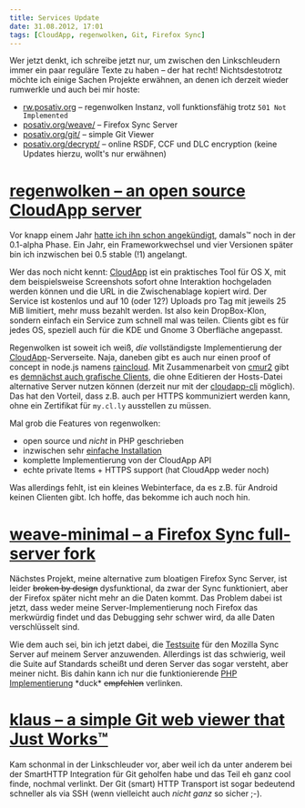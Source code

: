 ```yaml
---
title: Services Update
date: 31.08.2012, 17:01
tags: [CloudApp, regenwolken, Git, Firefox Sync]
---
```


Wer jetzt denkt, ich schreibe jetzt nur, um zwischen den Linkschleudern immer
ein paar reguläre Texte zu haben – der hat recht! Nichtsdestotrotz möchte ich
einige Sachen Projekte erwähnen, an denen ich derzeit wieder rumwerkle und auch
bei mir hoste:

- [rw.posativ.org](http://rw.posativ.org/) – regenwolken Instanz, voll
  funktionsfähig trotz `501 Not Implemented`
- [posativ.org/weave/](https://posativ.org/weave/) – Firefox Sync Server
- [posativ.org/git/](https://posativ.org/git/) – simple Git Viewer
- [posativ.org/decrypt/](http://posativ.org/decrypt/) – online RSDF, CCF und DLC
  encryption (keine Updates hierzu, wollt's nur erwähnen)

#  [regenwolken – an open source CloudApp server][0]

Vor knapp einem Jahr [hatte ich ihn schon angekündigt][1], damals™ noch in der
0.1-alpha Phase. Ein Jahr, ein Frameworkwechsel und vier Versionen später bin
ich inzwischen bei 0.5 stable (!1) angelangt.

Wer das noch nicht kennt: [CloudApp][2] ist ein praktisches Tool für OS X, mit
dem beispielsweise Screenshots sofort ohne Interaktion hochgeladen werden können
und die URL in die Zwischenablage kopiert wird. Der Service ist kostenlos und
auf 10 (oder 12?) Uploads pro Tag mit jeweils 25 MiB limitiert, mehr muss
bezahlt werden. Ist also kein DropBox-Klon, sondern einfach ein Service zum
schnell mal was teilen. Clients gibt es für jedes OS, speziell auch für die KDE
und Gnome 3 Oberfläche angepasst.

Regenwolken ist soweit ich weiß, *die* vollständigste Implementierung der
[CloudApp][2]-Serverseite. Naja, daneben gibt es auch nur einen proof of concept
in node.js namens [raincloud][3]. Mit Zusammenarbeit von [cmur2][4] gibt es
[demnächst auch grafische Clients][5], die ohne Editieren der Hosts-Datei
alternative Server nutzen können (derzeit nur mit der [cloudapp-cli][11]
möglich). Das hat den Vorteil, dass z.B. auch per HTTPS kommuniziert werden
kann, ohne ein Zertifikat für `my.cl.ly` ausstellen zu müssen.

Mal grob die Features von regenwolken:

- open source und *nicht* in PHP geschrieben
- inzwischen sehr [einfache Installation][6]
- komplette Implementierung von der CloudApp API
- echte private Items + HTTPS support (hat CloudApp weder noch)

Was allerdings fehlt, ist ein kleines Webinterface, da es z.B. für Android
keinen Clienten gibt. Ich hoffe, das bekomme ich auch noch hin.

# [weave-minimal – a Firefox Sync full-server fork][7]

Nächstes Projekt, meine alternative zum bloatigen Firefox Sync Server, ist
leider ~~broken by design~~ dysfunktional, da zwar der Sync funktioniert, aber
der Firefox später nicht mehr an die Daten kommt. Das Problem dabei ist jetzt,
dass weder meine Server-Implementierung noch Firefox das merkwürdig findet und
das Debugging sehr schwer wird, da alle Daten verschlüsselt sind.

Wie dem auch sei, bin ich jetzt dabei, die [Testsuite][8] für den Mozilla Sync
Server auf meinem Server anzuwenden. Allerdings ist das schwierig, weil die
Suite auf Standards scheißt und deren Server das sogar versteht, aber meiner
nicht. Bis dahin kann ich nur die funktionierende [PHP Implementierung][9]
\*duck\* ~~empfehlen~~ verlinken.

# [klaus – a simple Git web viewer that Just Works™][10]

Kam schonmal in der Linkschleuder vor, aber weil ich da unter anderem bei der
SmartHTTP Integration für Git geholfen habe und das Teil eh ganz cool finde,
nochmal verlinkt. Der Git (smart) HTTP Transport ist sogar bedeutend schneller als
via SSH (wenn vielleicht auch *nicht ganz* so sicher ;-).

[0]: https://github.com/posativ/regenwolken/
[1]: /2011/regenwolken-hosting-cloudapp-on-your-own-server/
[2]: http://developer.getcloudapp.com/
[3]: https://github.com/rixth/raincloud
[4]: http://mycrobase.de/
[5]: https://github.com/cmur2/jcloudapp/
[6]: https://github.com/posativ/regenwolken/#quickstart
[7]: https://github.com/posativ/weave-minimal
[8]: https://github.com/mozilla-services/server-full/tree/master/tests
[9]: https://www.ohnekontur.de/2012/06/24/fsyncms-version-0-11-setup-page/
[10]: https://github.com/jonashaag/klaus
[11]: https://github.com/cmur2/cloudapp-cli
